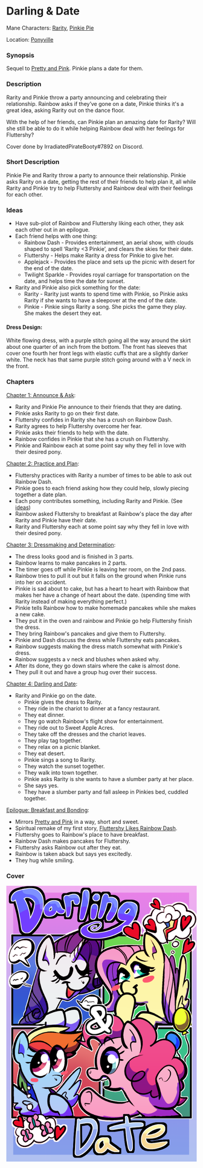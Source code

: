 # Darling & Date

Mane Characters: [Rarity](../../ponies/rarity.md), [Pinkie Pie](../../ponies/pinkie-pie.md)

Location: [Ponyville](../../places/ponyville.md)

### Synopsis

Sequel to [Pretty and Pink](../pretty-and-pink/pretty-and-pink-meta.md). Pinkie plans a date for them.

### Description

Rarity and Pinkie throw a party announcing and celebrating their relationship. Rainbow asks if they’ve gone on a date, Pinkie thinks it's a great idea, asking Rarity out on the dance floor.

With the help of her friends, can Pinkie plan an amazing date for Rarity? Will she still be able to do it while helping Rainbow deal with her feelings for Fluttershy?

Cover done by IrradiatedPirateBooty#7892 on Discord.

### Short Description

Pinkie Pie and Rarity throw a party to announce their relationship. Pinkie asks Rarity on a date, getting the rest of their friends to help plan it, all while Rarity and Pinkie try to help Fluttershy and Rainbow deal with their feelings for each other.

### Ideas

- Have sub-plot of Rainbow and Fluttershy liking each other, they ask each other out in an epilogue.
- Each friend helps with one thing:
	- Rainbow Dash - Provides entertainment, an aerial show, with clouds shaped to spell ‘Rarity <3 Pinkie’, and clears the skies for their date.
	- Fluttershy - Helps make Rarity a dress for Pinkie to give her.
	- Applejack - Provides the place and sets up the picnic with desert for the end of the date.
	- Twilight Sparkle - Provides royal carriage for transportation on the date, and helps time the date for sunset.
- Rarity and Pinkie also pick something for the date:
	- Rarity - Rarity just wants to spend time with Pinkie, so Pinkie asks Rarity if she wants to have a sleepover at the end of the date.
	- Pinkie - Pinkie sings Rarity a song. She picks the game they play. She makes the desert they eat.

#### Dress Design:
White flowing dress, with a purple stitch going all the way around the skirt about one quarter of an inch from the bottom. The front has sleeves that cover one fourth her front legs with elastic cuffs that are a slightly darker white. The neck has that same purple stitch going around with a V neck in the front.

### Chapters

[Chapter 1: Announce & Ask](01-announce-and-ask.md):
 - Rarity and Pinkie Pie announce to their friends that they are dating.
 - Pinkie asks Rarity to go on their first date.
 - Fluttershy confides in Rarity she has a crush on Rainbow Dash.
 - Rarity agrees to help Fluttershy overcome her fear.
 - Pinkie asks their friends to help with the date.
 - Rainbow confides in Pinkie that she has a crush on Fluttershy.
 - Pinkie and Rainbow each at some point say why they fell in love with their desired pony.

[Chapter 2: Practice and Plan](02-practice-and-plan.md):
 - Fluttershy practices with Rarity a number of times to be able to ask out Rainbow Dash.
 - Pinkie goes to each friend asking how they could help, slowly piecing together a date plan.
 - Each pony contributes something, including Rarity and Pinkie. (See [ideas](#Ideas))
 - Rainbow asked Fluttershy to breakfast at Rainbow's place the day after Rarity and Pinkie have their date.
 - Rarity and Fluttershy each at some point say why they fell in love with their desired pony.

[Chapter 3: Dressmaking and Determination](03-dressmaking-and-determination.md):
 - The dress looks good and is finished in 3 parts.
 - Rainbow learns to make pancakes in 2 parts.
 - The timer goes off while Pinkie is leaving her room, on the 2nd pass.
 - Rainbow tries to pull it out but it falls on the ground when Pinkie runs into her on accident.
 - Pinkie is sad about to cake, but has a heart to heart with Rainbow that makes her have a change of heart about the date. (spending time with Rarity instead of making everything perfect.)
 - Pinkie tells Rainbow how to make homemade pancakes while she makes a new cake.
 - They put it in the oven and rainbow and Pinkie go help Fluttershy finish the dress.
 - They bring Rainbow's pancakes and give them to Fluttershy.
 - Pinkie and Dash discuss the dress while Fluttershy eats pancakes.
 - Rainbow suggests making the dress match somewhat with Pinkie's dress.
 - Rainbow suggests a v neck and blushes when asked why.
 - After its done, they go down stairs where the cake is almost done.
 - They pull it out and have a group hug over their success.

[Chapter 4: Darling and Date](04-darling-and-date.md):
 - Rarity and Pinkie go on the date.
   - Pinkie gives the dress to Rarity.
   - They ride in the chariot to dinner at a fancy restaurant.
   - They eat dinner.
   - They go watch Rainbow's flight show for entertainment.
   - They ride out to Sweet Apple Acres.
   - They take off the dresses and the chariot leaves.
   - They play tag together.
   - They relax on a picnic blanket.
   - They eat desert.
   - Pinkie sings a song to Rarity.
   - They watch the sunset together.
   - They walk into town together.
   - Pinkie asks Rarity is she wants to have a slumber party at her place.
   - She says yes.
   - They have a slumber party and fall asleep in Pinkies bed, cuddled together.

[Epilogue: Breakfast and Bonding](05-breakfast-and-bonding.md):
 - Mirrors [Pretty and Pink](../pretty-and-pink/pretty-and-pink-meta.md) in a way, short and sweet.
 - Spiritual remake of my first story, [Fluttershy Likes Rainbow Dash](../fluttershy-likes-rainbow-dash/fluttershy-likes-rainbow-dash-meta.md).
 - Fluttershy goes to Rainbow's place to have breakfast.
 - Rainbow Dash makes pancakes for Fluttershy.
 - Fluttershy asks Rainbow out after they eat.
 - Rainbow is taken aback but says yes excitedly.
 - They hug while smiling.

### Cover
![Cover](cover.png)